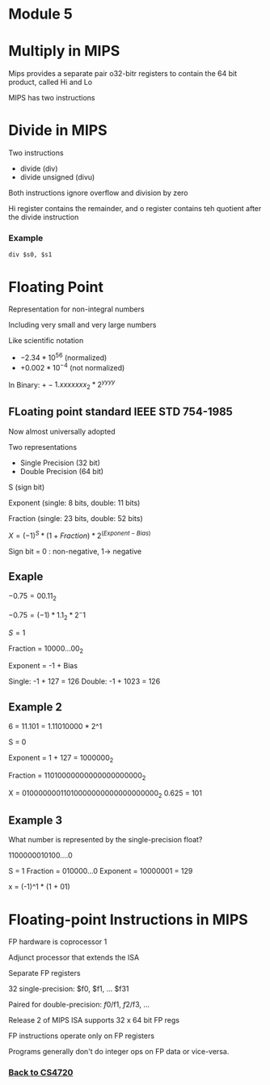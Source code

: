 # Module 5

# Multiply in MIPS

 Mips provides a separate pair o32-bitr registers to contain the 64 bit product, called Hi and Lo

 MIPS has two instructions


 # Divide in MIPS

 Two instructions
 - divide (div)
 - divide unsigned (divu)


Both instructions ignore overflow and division by zero

Hi register contains the remainder, and o register contains teh quotient after the divide instruction

### Example
```
div $s0, $s1

```

# Floating Point
Representation for non-integral numbers

Including very small and very large numbers


Like scientific notation
 - $-2.34 * 10^56$ (normalized)
 - $+0.002 * 10^{-4}$ (not normalized)

In Binary: $+- 1.xxxxxxx_2 * 2^{yyyy}$ 

## FLoating point standard IEEE STD 754-1985

Now almost universally adopted

Two representations

- Single Precision (32 bit)
- Double Precision (64 bit)

S (sign bit)

Exponent (single: 8 bits, double: 11 bits)

Fraction (single: 23 bits, double: 52 bits)

$X = (-1)^S * (1 + Fraction)*2^{(Exponent-Bias)}$

Sign bit = 0 : non-negative, 1-> negative


## Exaple
$-0.75 = 00.11_2$

$-0.75 = (-1) * 1.1_2 * 2^-1$

$S = 1$

Fraction = $10000...00_2$

Exponent = -1 + Bias

Single: -1 + 127 = 126
Double: -1 + 1023 = 126

## Example 2
6 = 11.101 = 1.11010000 * 2^1

S = 0

Exponent = 1 + 127 = $1000000_2$

Fraction = $11010000000000000000000_2$

X = $01000000011010000000000000000000_2$
0.625 = 101

## Example 3
What number is represented by the single-precision float?

1100000010100....0

S = 1
Fraction = 010000...0
Exponent = 10000001 = 129

x = (-1)^1 * (1 + 01)

# Floating-point Instructions in MIPS

FP hardware is coprocessor 1

Adjunct processor that extends the ISA

Separate FP registers

32 single-precision: $f0, $f1, ... $f31

Paired for double-precision: $f0/$f1, $f2/$f3, ...

Release 2 of MIPS ISA supports 32 x 64 bit FP regs

FP instructions operate only on FP registers

Programs generally don't do integer ops on FP data or vice-versa.



### [Back to CS4720](%WEBPATH%/classes/cs4720/) 


